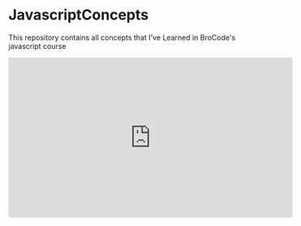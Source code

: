# JavascriptConcepts
This repository contains all concepts that I've Learned in BroCode's javascript course
<iframe width="560" height="315" src="https://www.youtube.com/embed/lfmg-EJ8gm4?si=PRQPXN6tcMcwMdTH" title="YouTube video player" frameborder="0" allow="accelerometer; autoplay; clipboard-write; encrypted-media; gyroscope; picture-in-picture; web-share" referrerpolicy="strict-origin-when-cross-origin" allowfullscreen></iframe>
